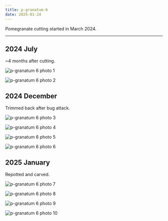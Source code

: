 ```yaml
---
title: p-granatum-6
date: 2025-01-24
---
```


Pomegranate cutting started in March 2024.

---

## 2024 July

~4 months after cutting.

![p-granatum 6 photo 1](/images/grow-logs/p-granatum-6-photo-1.png)

![p-granatum 6 photo 2](/images/grow-logs/p-granatum-6-photo-2.png)

## 2024 December

Trimmed back after bug attack.

![p-granatum 6 photo 3](/images/grow-logs/p-granatum-6-photo-3.jpg)

![p-granatum 6 photo 4](/images/grow-logs/p-granatum-6-photo-4.jpg)

![p-granatum 6 photo 5](/images/grow-logs/p-granatum-6-photo-5.jpg)

![p-granatum 6 photo 6](/images/grow-logs/p-granatum-6-photo-6.jpg)

## 2025 January

Repotted and carved.

![p-granatum 6 photo 7](/images/grow-logs/p-granatum-6-photo-7.jpg)

![p-granatum 6 photo 8](/images/grow-logs/p-granatum-6-photo-8.jpg)

![p-granatum 6 photo 9](/images/grow-logs/p-granatum-6-photo-9.jpg)

![p-granatum 6 photo 10](/images/grow-logs/p-granatum-6-photo-10.jpg)
